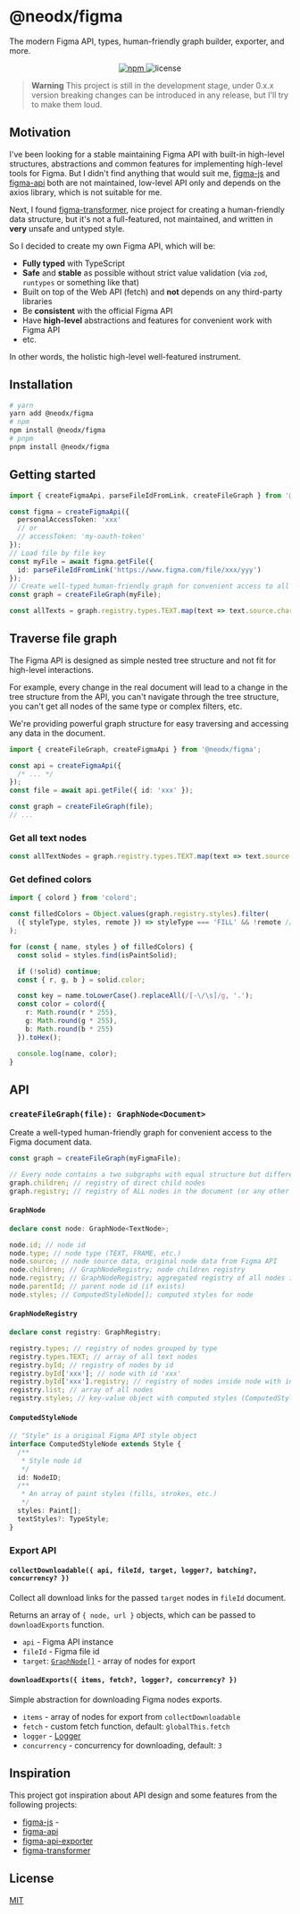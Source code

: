 # @neodx/figma

The modern Figma API, types, human-friendly graph builder, exporter, and more.

<div align="center">
  <a href="https://www.npmjs.com/package/@neodx/log">
    <img src="https://img.shields.io/npm/v/@neodx/figma.svg" alt="npm" />
  </a>
  <img src="https://img.shields.io/npm/l/@neodx/figma.svg" alt="license"/>
</div>

> **Warning**
> This project is still in the development stage, under 0.x.x version breaking changes can be introduced in any release, but I'll try to make them loud.

## Motivation

I've been looking for a stable maintaining Figma API with built-in high-level structures, abstractions and common features for implementing high-level tools for Figma.
But I didn't find anything that would suit me, [figma-js](https://github.com/jemgold/figma-js) and [figma-api](https://github.com/didoo/figma-api) both are not maintained, low-level API only and depends on the axios library, which is not suitable for me.

Next, I found [figma-transformer](https://github.com/figma-tools/figma-transformer), nice project for creating a human-friendly data structure, but it's not a full-featured, not maintained, and written in **very** unsafe and untyped style.

So I decided to create my own Figma API, which will be:

- **Fully typed** with TypeScript
- **Safe** and **stable** as possible without strict value validation (via `zod`, `runtypes` or something like that)
- Built on top of the Web API (fetch) and **not** depends on any third-party libraries
- Be **consistent** with the official Figma API
- Have **high-level** abstractions and features for convenient work with Figma API
- etc.

In other words, the holistic high-level well-featured instrument.

## Installation

```bash
# yarn
yarn add @neodx/figma
# npm
npm install @neodx/figma
# pnpm
pnpm install @neodx/figma
```

## Getting started

```ts
import { createFigmaApi, parseFileIdFromLink, createFileGraph } from '@neodx/figma';

const figma = createFigmaApi({
  personalAccessToken: 'xxx'
  // or
  // accessToken: 'my-oauth-token'
});
// Load file by file key
const myFile = await figma.getFile({
  id: parseFileIdFromLink('https://www.figma.com/file/xxx/yyy')
});
// Create well-typed human-friendly graph for convenient access to all file data
const graph = createFileGraph(myFile);

const allTexts = graph.registry.types.TEXT.map(text => text.source.characters);
```

## Traverse file graph

The Figma API is designed as simple nested tree structure and not fit for high-level interactions.

For example, every change in the real document will lead to a change in the tree structure from the API, you can't navigate through the tree structure,
you can't get all nodes of the same type or complex filters, etc.

We're providing powerful graph structure for easy traversing and accessing any data in the document.

```ts
import { createFileGraph, createFigmaApi } from '@neodx/figma';

const api = createFigmaApi({
  /* ... */
});
const file = await api.getFile({ id: 'xxx' });

const graph = createFileGraph(file);
// ...
```

### Get all text nodes

```ts
const allTextNodes = graph.registry.types.TEXT.map(text => text.source.characters);
```

### Get defined colors

```ts
import { colord } from 'colord';

const filledColors = Object.values(graph.registry.styles).filter(
  ({ styleType, styles, remote }) => styleType === 'FILL' && !remote // remote colors are an external styles
);

for (const { name, styles } of filledColors) {
  const solid = styles.find(isPaintSolid);

  if (!solid) continue;
  const { r, g, b } = solid.color;

  const key = name.toLowerCase().replaceAll(/[-\/\s]/g, '.');
  const color = colord({
    r: Math.round(r * 255),
    g: Math.round(g * 255),
    b: Math.round(b * 255)
  }).toHex();

  console.log(name, color);
}
```

## API

### `createFileGraph(file): GraphNode<Document>`

Create a well-typed human-friendly graph for convenient access to the Figma document data.

```ts
const graph = createFileGraph(myFigmaFile);

// Every node contains a two subgraphs with equal structure but different meaning:
graph.children; // registry of direct child nodes
graph.registry; // registry of ALL nodes in the document (or any other node)
```

#### `GraphNode`

```ts
declare const node: GraphNode<TextNode>;

node.id; // node id
node.type; // node type (TEXT, FRAME, etc.)
node.source; // node source data, original node data from Figma API
node.children; // GraphNodeRegistry; node children registry
node.registry; // GraphNodeRegistry; aggregated registry of all nodes inside node
node.parentId; // parent node id (if exists)
node.styles; // ComputedStyleNode[]; computed styles for node
```

#### `GraphNodeRegistry`

```ts
declare const registry: GraphRegistry;

registry.types; // registry of nodes grouped by type
registry.types.TEXT; // array of all text nodes
registry.byId; // registry of nodes by id
registry.byId['xxx']; // node with id 'xxx'
registry.byId['xxx'].registry; // registry of nodes inside node with id 'xxx'
registry.list; // array of all nodes
registry.styles; // key-value object with computed styles (ComputedStyleNode) for all nodes
```

#### `ComputedStyleNode`

```ts
// "Style" is a original Figma API style object
interface ComputedStyleNode extends Style {
  /**
   * Style node id
   */
  id: NodeID;
  /**
   * An array of paint styles (fills, strokes, etc.)
   */
  styles: Paint[];
  textStyles?: TypeStyle;
}
```

### Export API

#### `collectDownloadable({ api, fileId, target, logger?, batching?, concurrency? })`

Collect all download links for the passed `target` nodes in `fileId` document.

Returns an array of `{ node, url }` objects, which can be passed to `downloadExports` function.

- `api` - Figma API instance
- `fileId` - Figma file id
- `target`: [`GraphNode[]`](#graphnode) - array of nodes for export

#### `downloadExports({ items, fetch?, logger?, concurrency? })`

Simple abstraction for downloading Figma nodes exports.

- `items` - array of nodes for export from `collectDownloadable`
- `fetch` - custom fetch function, default: `globalThis.fetch`
- `logger` - [Logger](https://www.npmjs.com/package/@neodx/log)
- `concurrency` - concurrency for downloading, default: `3`

## Inspiration

This project got inspiration about API design and some features from the following projects:

- [figma-js](https://github.com/jemgold/figma-js) -
- [figma-api](https://github.com/didoo/figma-api)
- [figma-api-exporter](https://github.com/slawomirkolodziej/figma-api-exporter)
- [figma-transformer](https://github.com/figma-tools/figma-transformer)

## License

[MIT](https://github.com/secundant/neodx/blob/main/LICENSE)
